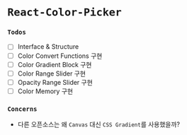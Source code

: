 # `React-Color-Picker`

### `Todos`

- [ ] Interface & Structure
- [ ] Color Convert Functions 구현
- [ ] Color Gradient Block 구현
- [ ] Color Range Slider 구현
- [ ] Opacity Range Slider 구현
- [ ] Color Memory 구현

### `Concerns`

- 다른 오픈소스는 왜 `Canvas` 대신 `CSS Gradient`를 사용했을까?
